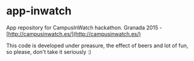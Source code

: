 # app-inwatch
App repository for CampusInWatch hackathon.
Granada 2015 - [http://campusinwatch.es/](http://campusinwatch.es/)

This code is developed under preasure, the effect of beers and lot of fun, so please, don't take it seriously :)




